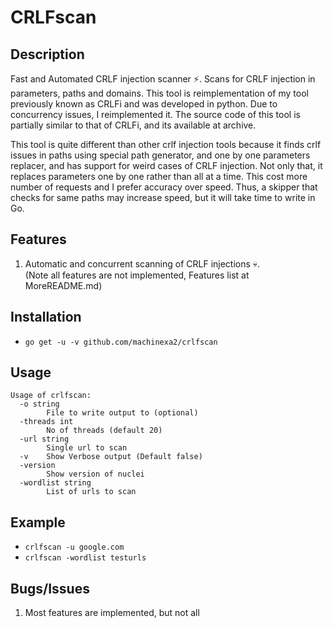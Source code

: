 # CRLFscan
<!-- ![CRLFI](lib/CRLFI.png) -->
<!-- [![Code Grade](https://www.code-inspector.com/project/15089/status/svg)](https://frontend.code-inspector.com/public/project/15089/CRLFi/dashboard)
[![Code Quality](https://www.code-inspector.com/project/15089/score/svg)](https://frontend.code-inspector.com/public/project/15089/CRLFi/dashboard)
-->
## Description
Fast and Automated CRLF injection scanner :zap:. Scans for CRLF injection in parameters, paths and domains. This tool is reimplementation of my tool previously known as CRLFi and was developed in python. Due to concurrency issues, I reimplemented it. The source code of this tool is partially similar to that of CRLFi, and its available at archive.  

This tool is quite different than other crlf injection tools because it finds crlf issues in paths using special path generator, and one by one parameters replacer, and has support for weird cases of CRLF injection. Not only that, it replaces parameters one by one rather than all at a time. This cost more number of requests and I prefer accuracy over speed. Thus, a skipper that checks for same paths may increase speed, but it will take time to write in Go.

## Features
1. Automatic and concurrent scanning of CRLF injections :skull:.  
(Note all features are not implemented, Features list at MoreREADME.md)

## Installation
* ```go get -u -v github.com/machinexa2/crlfscan```

## Usage
```
Usage of crlfscan:
  -o string
        File to write output to (optional)
  -threads int
        No of threads (default 20)
  -url string
        Single url to scan
  -v    Show Verbose output (Default false)
  -version
        Show version of nuclei
  -wordlist string
        List of urls to scan
```

## Example
* ```crlfscan -u google.com```
* ```crlfscan -wordlist testurls```

## Bugs/Issues
1. Most features are implemented, but not all

